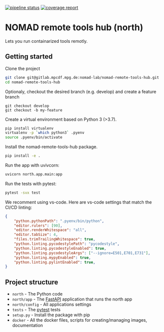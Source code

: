 [![pipeline status](https://gitlab.mpcdf.mpg.de/nomad-lab/nomad-remote-tools-hub/badges/main/pipeline.svg)](https://gitlab.mpcdf.mpg.de/nomad-lab/nomad-remote-tools-hub/commits/main)
[![coverage report](https://gitlab.mpcdf.mpg.de/nomad-lab/nomad-remote-tools-hub/badges/main/coverage.svg)](https://gitlab.mpcdf.mpg.de/nomad-lab/nomad-remote-tools-hub/commits/main)

# NOMAD remote tools hub (north)

Lets you run containarized tools remotly.

## Getting started

Clone the project

```sh
git clone git@gitlab.mpcdf.mpg.de:nomad-lab/nomad-remote-tools-hub.git
cd nomad-remote-tools-hub
```

Optionaly, checkout the desired branch (e.g. develop) and create a feature branch
```
git checkout develop
git checkout -b my-feature
```

Create a virtual environment based on Python 3 (>3.7).
```sh
pip install virtualenv
virtualenv -p `which python3` .pyenv
source .pyenv/bin/activate
```

Install the nomad-remote-tools-hub package.
```sh
pip install -e .
```

Run the app with uvivcorn:
```sh
uvicorn north.app.main:app
```

Run the tests with pytest:
```sh
pytest -svx test
```

We recomment using vs-code. Here are vs-code settings that match the CI/CD linting:
```json
{
    "python.pythonPath": ".pyenv/bin/python",
    "editor.rulers": [90],
    "editor.renderWhitespace": "all",
    "editor.tabSize": 4,
    "files.trimTrailingWhitespace": true,
    "python.linting.pycodestylePath": "pycodestyle",
    "python.linting.pycodestyleEnabled": true,
    "python.linting.pycodestyleArgs": ["--ignore=E501,E701,E731"],
    "python.linting.mypyEnabled": true,
    "python.linting.pylintEnabled": true,
}
```

## Project structure

- `north` - The Python code
- `north/app` - The [FastAPI](https://fastapi.tiangolo.com/) application that runs the north app
- `north/config` - All applications settings
- `tests` - The [pytest](https://docs.pytest.org/) tests
- `setup.py` - Install the package with pip
- `docker` - All the docker files, scripts for creating/managing images, documentation
